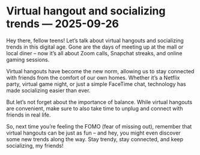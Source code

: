 # Virtual hangout and socializing trends — 2025-09-26

Hey there, fellow teens! Let’s talk about virtual hangouts and socializing trends in this digital age. Gone are the days of meeting up at the mall or local diner – now it’s all about Zoom calls, Snapchat streaks, and online gaming sessions.

Virtual hangouts have become the new norm, allowing us to stay connected with friends from the comfort of our own homes. Whether it’s a Netflix party, virtual game night, or just a simple FaceTime chat, technology has made socializing easier than ever.

But let’s not forget about the importance of balance. While virtual hangouts are convenient, make sure to also take time to unplug and connect with friends in real life.

So, next time you’re feeling the FOMO (fear of missing out), remember that virtual hangouts can be just as fun – and hey, you might even discover some new trends along the way. Stay trendy, stay connected, and keep socializing, my friends!